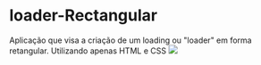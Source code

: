 # loader-Rectangular
Aplicação que visa a criação de um loading ou "loader" em forma retangular. Utilizando apenas HTML e CSS
<img src="https://raw.githubusercontent.com/Suubiprabaxo/loader-Rectangular/main/loader%20rec.jpeg"/>
